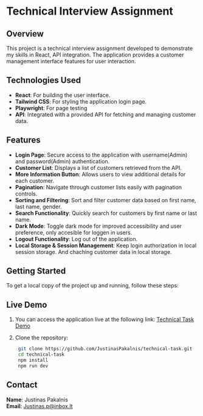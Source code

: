 # Technical Interview Assignment

## Overview

This project is a technical interview assignment developed to demonstrate my skills in React, API integration. The application provides a customer management interface features for user interaction.

## Technologies Used

- **React**: For building the user interface.
- **Tailwind CSS**: For styling the application login page.
- **Playwright**: For page testing
- **API**: Integrated with a provided API for fetching and managing customer data.

## Features

- **Login Page**: Secure access to the application with username(Admin) and password(Admin) authentication.
- **Customer List**: Displays a list of customers retrieved from the API.
- **More Information Button**: Allows users to view additional details for each customer.
- **Pagination**: Navigate through customer lists easily with pagination controls.
- **Sorting and Filtering**: Sort and filter customer data based on first name, last name, gender.
- **Search Functionality**: Quickly search for customers by first name or last name.
- **Dark Mode**: Toggle dark mode for improved accessibility and user preference, only accesible for loggen in users.
- **Logout Functionality**: Log out of the application.
- **Local Storage & Session Management**: Keep login authorization in local session storage. And chaching customer data in local storage.

## Getting Started

To get a local copy of the project up and running, follow these steps:

## Live Demo

1. You can access the application live at the following link: [Technical Task Demo](https://technical-task-nine-rho.vercel.app)

2. Clone the repository:
   ```bash
    git clone https://github.com/JustinasPakalnis/technical-task.git
    cd technical-task
    npm install
    npm run dev
   ```

## Contact

**Name**: Justinas Pakalnis  
**Email**: [Justinas.p@inbox.lt](mailto:Justinas.p@inbox.lt)
